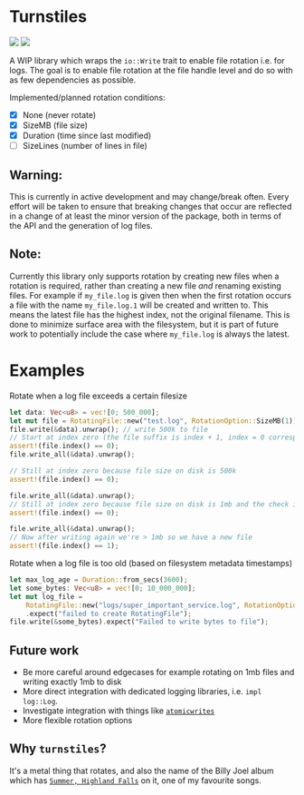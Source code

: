 # Turnstiles

<a href="https://github.com/Zylatis/turnstiles/actions/workflows/rust.yml"><img src="https://github.com/Zylatis/turnstiles/actions/workflows/rust.yml/badge.svg" /></a>
<a href="https://crates.io/crates/turnstiles"><img src="https://raster.shields.io/crates/v/turnstiles.png" /></a>

A WIP library which wraps the `io::Write` trait to enable file rotation i.e. for logs. The goal is to enable file rotation at the file handle level and do so with as few dependencies as possible.

Implemented/planned rotation conditions:
- [x] None (never rotate)
- [x] SizeMB (file size)
- [x] Duration (time since last modified)
- [ ] SizeLines (number of lines in file) 

## Warning:
This is currently in active development and may change/break often. Every effort will be taken to ensure that breaking changes that occur are reflected in a change of at least the minor version of the package, both in terms of the API and the generation of log files.

## Note:
Currently this library only supports rotation by creating new files when a rotation is required, rather than creating a new file _and_ renaming existing files.
For example if `my_file.log` is given then when the first rotation occurs a file with the name `my_file.log.1` will be created and written to. This means the latest file has the highest index, not the original filename. This is done to minimize surface area with the filesystem, but it is part of future work to potentially include the case where `my_file.log` is always the latest. 

# Examples
Rotate when a log file exceeds a certain filesize

```rust
let data: Vec<u8> = vec![0; 500_000];
let mut file = RotatingFile::new("test.log", RotationOption::SizeMB(1)).unwrap();
file.write(&data).unwrap(); // write 500k to file
// Start at index zero (the file suffix is index + 1, index = 0 corresponds to only the original file being present)
assert!(file.index() == 0);
file.write_all(&data).unwrap();

// Still at index zero because file size on disk is 500k
assert!(file.index() == 0);

file.write_all(&data).unwrap();
// Still at index zero because file size on disk is 1mb and the check is > not >=
assert!(file.index() == 0);

file.write_all(&data).unwrap();
// Now after writing again we're > 1mb so we have a new file
assert!(file.index() == 1);
```

Rotate when a log file is too old (based on filesystem metadata timestamps)

```rust
let max_log_age = Duration::from_secs(3600);
let some_bytes: Vec<u8> = vec![0; 10_000_000];
let mut log_file =
    RotatingFile::new("logs/super_important_service.log", RotationOption::Duration(max_log_age))
    .expect("failed to create RotatingFile");
file.write(&some_bytes).expect("Failed to write bytes to file");
```

## Future work
- Be more careful around edgecases for example rotating on 1mb files and writing exactly 1mb to disk
- More direct integration with dedicated logging libraries, i.e. `impl log::Log`.
- Investigate integration with things like [`atomicwrites`](https://crates.io/crates/atomicwrites)
- More flexible rotation options
## Why `turnstiles`?
It's a metal thing that rotates, and also the name of the Billy Joel album which has [`Summer, Highland Falls`](https://youtu.be/WsNhuJypNjM) on it, one of my favourite songs.